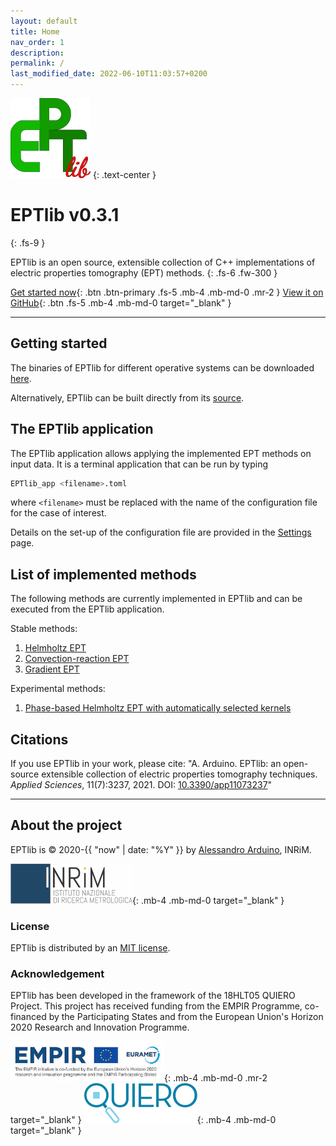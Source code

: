 ```yaml
---
layout: default
title: Home
nav_order: 1
description:
permalink: /
last_modified_date: 2022-06-10T11:03:57+0200
---
```


![](/assets/images/logo-eptlib.png)
{: .text-center }

# EPTlib v0.3.1
{: .fs-9 }

EPTlib is an open source, extensible collection of C++ implementations of electric properties tomography (EPT) methods.
{: .fs-6 .fw-300 }

[Get started now](#getting-started){: .btn .btn-primary .fs-5 .mb-4 .mb-md-0 .mr-2 } [View it on GitHub](https://github.com/eptlib/eptlib){: .btn .fs-5 .mb-4 .mb-md-0 target="_blank" }

---

## Getting started

The binaries of EPTlib for different operative systems can be downloaded [here](https://github.com/EPTlib/eptlib/releases).

Alternatively, EPTlib can be built directly from its [source](https://github.com/EPTlib/eptlib).

## The EPTlib application

The EPTlib application allows applying the implemented EPT methods on input data.
It is a terminal application that can be run by typing

```bash
EPTlib_app <filename>.toml
```

where ```<filename>``` must be replaced with the name of the configuration file for the case of interest.

Details on the set-up of the configuration file are provided in the [Settings](settings) page.

## List of implemented methods

The following methods are currently implemented in EPTlib and can be executed from the EPTlib application.

Stable methods:
1. [Helmholtz EPT](methods/ept-helmholtz)
1. [Convection-reaction EPT](methods/ept-convreact)
1. [Gradient EPT](methods/ept-gradient)

Experimental methods:
1. [Phase-based Helmholtz EPT with automatically selected kernels](methods/ept-helmholtz-chi2)

## Citations

If you use EPTlib in your work, please cite:
"A. Arduino. EPTlib: an open-source extensible collection of electric properties tomography techniques. *Applied Sciences*, 11(7):3237, 2021.
DOI: [10.3390/app11073237](https://doi.org/10.3390/app11073237)"

---

## About the project

EPTlib is &copy; 2020-{{ "now" | date: "%Y" }} by [Alessandro Arduino](http://github.com/alessandroarduino), INRiM.

[![](/assets/images/logo-inrim.png)](https://www.inrim.eu){: .mb-4 .mb-md-0 target="_blank" }

### License

EPTlib is distributed by an [MIT license](https://github.com/eptlib/eptlib/tree/master/LICENSE).

### Acknowledgement

EPTlib has been developed in the framework of the 18HLT05 QUIERO Project. This project has received funding from the EMPIR Programme, co-financed by the Participating States and from the European Union's Horizon 2020 Research and Innovation Programme.

[![](/assets/images/logo-empir-euramet.png)](https://www.euramet.org/research-innovation/research-empir/){: .mb-4 .mb-md-0 .mr-2 target="_blank" }
[![](/assets/images/logo-quiero.png)](https://quiero-project.eu){: .mb-4 .mb-md-0 target="_blank" }
